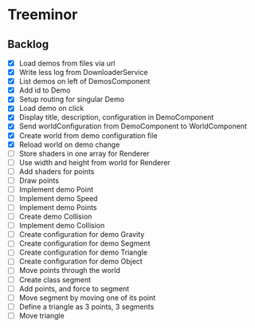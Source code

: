 # Treeminor

## Backlog

- [x] Load demos from files via url
- [x] Write less log from DownloaderService
- [x] List demos on left of DemosComponent
- [x] Add id to Demo
- [x] Setup routing for singular Demo
- [x] Load demo on click
- [x] Display title, description, configuration in DemoComponent
- [x] Send worldConfiguration from DemoComponent to WorldComponent
- [x] Create world from demo configuration file
- [x] Reload world on demo change
- [ ] Store shaders in one array for Renderer
- [ ] Use width and height from world for Renderer
- [ ] Add shaders for points
- [ ] Draw points
- [ ] Implement demo Point
- [ ] Implement demo Speed
- [ ] Implement demo Points
- [ ] Create demo Collision
- [ ] Implement demo Collision
- [ ] Create configuration for demo Gravity
- [ ] Create configuration for demo Segment
- [ ] Create configuration for demo Triangle
- [ ] Create configuration for demo Object
- [ ] Move points through the world
- [ ] Create class segment
- [ ] Add points, and force to segment
- [ ] Move segment by moving one of its point
- [ ] Define a triangle as 3 points, 3 segments
- [ ] Move triangle
